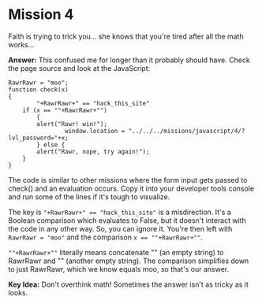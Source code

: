 # Mission 4
Faith is trying to trick you... she knows that you're tired after all the math works...

**Answer:** This confused me for longer than it probably should have. Check the page source and look at the JavaScript:
```
RawrRawr = "moo";
function check(x)
{
        "+RawrRawr+" == "hack_this_site"
	if (x == ""+RawrRawr+"")
        {
		alert("Rawr! win!");
                window.location = "../../../missions/javascript/4/?lvl_password="+x;
        } else {
		alert("Rawr, nope, try again!");
	}
}
```

The code is similar to other missions where the form input gets passed to check() and an evaluation occurs. Copy it into your developer tools console and run some of the lines if it's tough to visualize.

The key is `"+RawrRawr+" == "hack_this_site"` is a misdirection. It's a Boolean comparison which evaluates to False, but it doesn't interact with the code in any other way. So, you can ignore it. You're then left with `RawrRawr = "moo"` and the comparison `x == ""+RawrRawr+""`.

`""+RawrRawr+""` literally means concatenate "" (an empty string) to RawrRawr and "" (another empty string). The comparison simplifies down to just RawrRawr, which we know equals moo, so that's our answer.

**Key Idea:** Don't overthink math! Sometimes the answer isn't as tricky as it looks.
